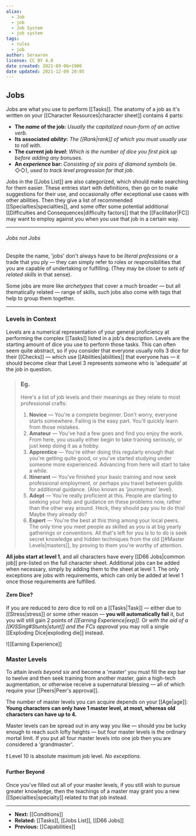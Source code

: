 ```yaml
---
alias:
  - Job
  - job
  - Job System
  - job system
tags:
  - rules
  - job
author: Seraaron
license: CC BY 4.0
date created: 2021-09-06+1900
date updated: 2021-12-09 20:05
---
```


## Jobs

Jobs are what you use to perform [[Tasks]]. The anatomy of a job as it's written on your [[Character Resources|character sheet]] contains 4 parts:

- **The _name_ of the job:** _Usually the capitalized noun-form of an active verb._
- **Its associated _ability_:** _The [[Rank|rank]] of which you must usually use to roll with_.
- **The current job _level_:** _Which is the number of dice you first pick up before adding any bonuses._
- **An _experience_ bar:** _Consisting of six pairs of diamond symbols_ (ie. ◇◇), _used to track level progression for that job._

Jobs in the [[Jobs List]] are also categorized, which should make searching for them easier. These entries start with definitions, then go on to make suggestions for their use, and occasionally offer exceptional use cases with other abilities. Then they give a list of recommended [[Specialties|specialties]], and some offer some potential additional [[Difficulties and Consequences|difficulty factors]] that the [[Facilitator|FC]] may want to employ against you when you use that job in a certain way.

---

###### Jobs not _Jobs_

Despite the name, 'jobs' don't always have to be _literal professions_ or a trade that you ply — they can simply refer to roles or responsibilities that you are capable of undertaking or fulfilling. (They may be closer to _sets of related skills_ in that sense).

Some jobs are more like _archetypes_ that cover a much broader — but all thematically related — range of skills, such jobs also come with tags that help to group them together.

---

### Levels in Context

Levels are a numerical representation of your general proficiency at performing the complex [[Tasks]] listed in a job's description. Levels are the starting amount of dice you use to perform those tasks. This can often seem quite abstract, so if you consider that everyone usually rolls 3 dice for their [[Checks]] — which use [[Abilities|abilities]] that everyone has — it should become clear that Level 3 represents someone who is 'adequate' at the job in question.

> ### Eg.
>
> Here's a list of job levels and their meanings as they relate to most professional crafts:
>
> 1. **Novice** — You're a complete beginner. Don't worry, everyone starts somewhere. Failing is the easy part. You'll quickly learn from those mistakes.
> 2. **Amateur** — You've had a few goes and find you enjoy the work. From here, you usually either begin to take training seriously, or just keep doing it as a hobby.
> 3. **Apprentice** — You're either doing this regularly enough that you're getting quite good, or you've started studying under someone more experienced. Advancing from here will start to take a while.
> 4. **Itinerant** — You've finished your basic training and now seek professional employment, or perhaps you travel between guilds for additional guidance. (Also known as 'journeyman' level).
> 5. **Adept** — You're really proficient at this. People are starting to seeking your help and guidance on these problems now, rather than the other way around. Heck, they should pay you to do this! Maybe they already do?
> 6. **Expert** — You're the best at this thing among your local peers. The only time you meet people as skilled as you is at big yearly gatherings or conventions. All that's left for you is to to do is seek secret knowledge and hidden techniques from the old [[#Master Levels|masters]], by proving to them you're worthy of attention.

**All jobs start at level 1**, and all characters have every [[D66 Jobs|common job]] pre-listed on the full character sheet. Additional jobs can be added when necessary, simply by adding them to the sheet at level 1. The only exceptions are jobs with requirements, which can only be added at level 1 once those requirements are fulfilled.

#### Zero Dice?

If you are reduced to zero dice to roll on a [[Tasks|Task]] — either due to [[Stress|stress]] or some other reason — **you will automatically fail** it, but you will still gain 2 points of _[[Earning Experience|exp]]_. Or _with the aid of a [[KISSing#Stunts|stunt]] and the FCs approval_ you may roll a single [[Exploding Dice|exploding die]] instead.

![[Earning Experience]]

### Master Levels

To attain _levels beyond six_ and become a 'master' you must fill the exp bar to twelve and then seek training from another master, gain a high-tech augmentation, or otherwise receive a supernatural blessing — all of which require your [[Peers|Peer's approval]].

The number of master levels you can acquire depends on your [[Age|age]]: **Young characters can only have 1 master level, at most, whereas old characters can have up to 4.**

Master levels can be spread out in any way you like — should you be lucky enough to reach such lofty heights — but four master levels is the ordinary mortal limit. If you put all four master levels into one job then you are considered a 'grandmaster'.

❗ Level 10 is absolute maximum job level. _No exceptions._

#### Further Beyond

Once you've filled out all of your master levels, if you still wish to pursue greater knowledge, then the teachings of a master may grant you a new [[Specialties|specialty]] related to that job instead. 

---

- **Next:** [[Conditions]]
- **Related:** [[Tasks]], [[Jobs List]], [[D66 Jobs]]
- **Previous:** [[Capabilities]]
